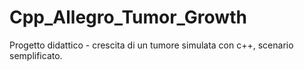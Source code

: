 # Cpp_Allegro_Tumor_Growth
Progetto didattico - crescita di un tumore simulata con c++, scenario semplificato.
